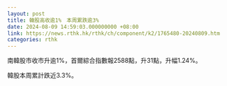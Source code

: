 ```yaml
---
layout: post
title: 韓股高收逾1%　本周累跌逾3%
date: 2024-08-09 14:59:03.000000000 +08:00
link: https://news.rthk.hk/rthk/ch/component/k2/1765480-20240809.htm
categories: rthk
---
```


南韓股市收市升逾1%，首爾綜合指數報2588點，升31點，升幅1.24%。

韓股本周累計跌近3.3%。
